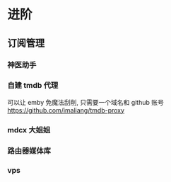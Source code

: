 # 进阶

## 订阅管理



### 神医助手





### 自建 tmdb 代理

可以让 emby 免魔法刮削, 只需要一个域名和 github 账号
https://github.com/imaliang/tmdb-proxy

### mdcx 大姐姐

### 路由器媒体库

### vps